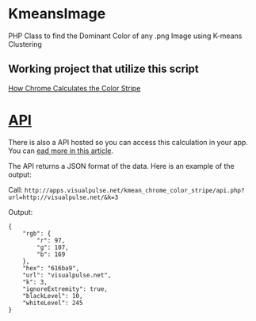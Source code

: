 # KmeansImage

PHP Class to find the Dominant Color of any .png Image using K-means Clustering

## Working project that utilize this script
[How Chrome Calculates the Color Stripe](http://apps.visualpulse.net/kmean_chrome_color_stripe/)

# [API](http://visualpulse.net/forums/index.php?topic=289)

There is also a API hosted so you can access this calculation in your app. You can [ead more in this article](http://visualpulse.net/forums/index.php?topic=289).

The API returns a JSON format of the data. Here is an example of the output:

Call:
`http://apps.visualpulse.net/kmean_chrome_color_stripe/api.php?url=http://visualpulse.net/&k=3`

Output:

```
{
	"rgb": {
		"r": 97,
		"g": 107,
		"b": 169
	},
	"hex": "616ba9",
	"url": "visualpulse.net",
	"k": 3,
	"ignoreExtremity": true,
	"blackLevel": 10,
	"whiteLevel": 245
}
```
